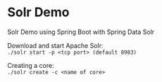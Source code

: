 # Solr Demo
Solr Demo using Spring Boot with Spring Data Solr

Download and start Apache Solr:\
`./solr start -p <tcp port> (default 8983)`
    
Creating a core:\
`./solr create -c <name of core>`
